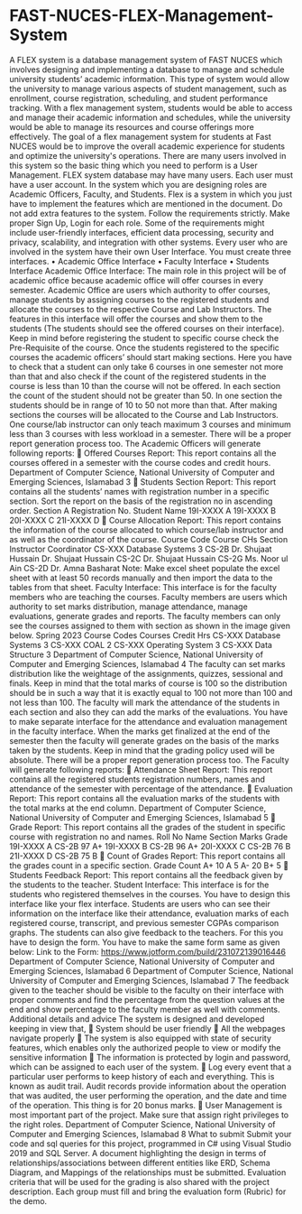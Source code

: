 # FAST-NUCES-FLEX-Management-System

A FLEX system is a database management system of FAST NUCES which involves designing and implementing a database to manage and schedule university students’ academic information. This type of system would allow the university to manage various aspects of student management, such as enrollment, course registration, scheduling, and student performance tracking. With a flex management system, students would be able to access and manage their academic information and schedules, while the university would be able to manage its resources and course offerings more effectively. The goal of a flex management system for students at Fast NUCES would be to improve the overall academic experience for students and optimize the university's operations.
There are many users involved in this system so the basic thing which you need to perform is a User Management. FLEX system database may have many users. Each user must have a user account. In the system which you are designing roles are Academic Officers, Faculty, and Students.
Flex is a system in which you just have to implement the features which are mentioned in the document. Do not add extra features to the system. Follow the requirements strictly. Make proper Sign Up, Login for each role. Some of the requirements might include user-friendly interfaces, efficient data processing, security and privacy, scalability, and integration with other systems.
Every user who are involved in the system have their own User Interface. You must create three interfaces.
• Academic Office Interface
• Faculty Interface
• Students Interface
Academic Office Interface:
The main role in this project will be of academic office because academic office will offer courses in every semester. Academic Office are users which authority to offer courses, manage students by assigning courses to the registered students and allocate the courses to the respective Course and Lab Instructors. The features in this interface will offer the courses and show them to the students (The students should see the offered courses on their interface). Keep in mind before registering the student to specific course check the Pre-Requisite of the course. Once the students registered to the specific courses the academic officers’ should start making sections. Here you have to check that a student can only take 6 courses in one semester not more than that and also check if the count of the registered students in the course is less than 10 than the course will not be offered. In each section the count of the student should not be greater than 50. In one section the students should be in range of 10 to 50 not more than that. After making sections the courses will be allocated to the Course and Lab Instructors. One course/lab instructor can only teach maximum 3 courses and minimum less than 3 courses with less workload in a semester.
There will be a proper report generation process too. The Academic Officers will generate following reports:
 Offered Courses Report: This report contains all the courses offered in a semester with the course codes and credit hours.
Department of Computer Science,
National University of Computer and Emerging Sciences,
Islamabad
3
 Students Section Report: This report contains all the students’ names with registration number in a specific section. Sort the report on the basis of the registration no in ascending order.
Section A
Registration No.
Student Name
19I-XXXX
A
19I-XXXX
B
20I-XXXX
C
21I-XXXX
D
 Course Allocation Report: This report contains the information of the course allocated to which course/lab instructor and as well as the coordinator of the course.
Course Code
Course
CHs
Section
Instructor
Coordinator
CS-XXX
Database Systems
3
CS-2B
Dr. Shujaat Hussain
Dr. Shujaat Hussain
CS-2C
Dr. Shujaat Hussain
CS-2G
Ms. Noor ul Ain
CS-2D
Dr. Amna Basharat
Note: Make excel sheet populate the excel sheet with at least 50 records manually and then import the data to the tables from that sheet.
Faculty Interface:
This interface is for the faculty members who are teaching the courses. Faculty members are users which authority to set marks distribution, manage attendance, manage evaluations, generate grades and reports. The faculty members can only see the courses assigned to them with section as shown in the image given below.
Spring 2023
Course Codes
Courses
Credit Hrs
CS-XXX
Database Systems
3
CS-XXX
COAL
2
CS-XXX
Operating System
3
CS-XXX
Data Structure
3
Department of Computer Science,
National University of Computer and Emerging Sciences,
Islamabad
4
The faculty can set marks distribution like the weightage of the assignments, quizzes, sessional and finals. Keep in mind that the total marks of course is 100 so the distribution should be in such a way that it is exactly equal to 100 not more than 100 and not less than 100.
The faculty will mark the attendance of the students in each section and also they can add the marks of the evaluations. You have to make separate interface for the attendance and evaluation management in the faculty interface. When the marks get finalized at the end of the semester then the faculty will generate grades on the basis of the marks taken by the students. Keep in mind that the grading policy used will be absolute.
There will be a proper report generation process too. The Faculty will generate following reports:
 Attendance Sheet Report: This report contains all the registered students registration numbers, names and attendance of the semester with percentage of the attendance.
 Evaluation Report: This report contains all the evaluation marks of the students with the total marks at the end column.
Department of Computer Science,
National University of Computer and Emerging Sciences,
Islamabad
5
 Grade Report: This report contains all the grades of the student in specific course with registration no and names.
Roll No
Name
Section
Marks
Grade
19I-XXXX
A
CS-2B
97
A+
19I-XXXX
B
CS-2B
96
A+
20I-XXXX
C
CS-2B
76
B
21I-XXXX
D
CS-2B
75
B
 Count of Grades Report: This report contains all the grades count in a specific section.
Grade
Count
A+
10
A
5
A-
20
B+
5
 Students Feedback Report: This report contains all the feedback given by the students to the teacher.
Student Interface:
This interface is for the students who registered themselves in the courses. You have to design this interface like your flex interface. Students are users who can see their information on the interface like their attendance, evaluation marks of each registered course, transcript, and previous semester CGPAs comparison graphs. The students can also give feedback to the teachers. For this you have to design the form. You have to make the same form same as given below:
Link to the Form: https://www.jotform.com/build/231072139016446
Department of Computer Science,
National University of Computer and Emerging Sciences,
Islamabad
6
Department of Computer Science,
National University of Computer and Emerging Sciences,
Islamabad
7
The feedback given to the teacher should be visible to the faculty on their interface with proper comments and find the percentage from the question values at the end and show percentage to the faculty member as well with comments.
Additional details and advice
The system is designed and developed keeping in view that,
 System should be user friendly
 All the webpages navigate properly
 The system is also equipped with state of security features, which enables only the authorized people to view or modify the sensitive information
 The information is protected by login and password, which can be assigned to each user of the system.
 Log every event that a particular user performs to keep history of each and everything. This is known as audit trail. Audit records provide information about the operation that was audited, the user performing the operation, and the date and time of the operation. This thing is for 20 bonus marks.
 User Management is most important part of the project. Make sure that assign right privileges to the right roles.
Department of Computer Science,
National University of Computer and Emerging Sciences,
Islamabad
8
What to submit
Submit your code and sql queries for this project, programmed in C# using Visual Studio 2019 and SQL Server. A document highlighting the design in terms of relationships/associations between different entities like ERD, Schema Diagram, and Mappings of the relationships must be submitted. Evaluation criteria that will be used for the grading is also shared with the project description. Each group must fill and bring the evaluation form (Rubric) for the demo.
